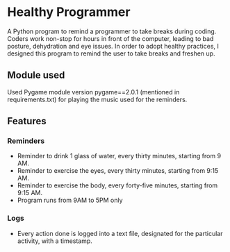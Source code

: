# Healthy Programmer
A Python program to remind a programmer to take breaks during coding.
Coders work non-stop for hours in front of the computer, leading to bad posture, dehydration and eye issues.
In order to adopt healthy practices, I designed this program to remind the user to take breaks and freshen up.
## Module used
Used Pygame module version pygame==2.0.1 (mentioned in requirements.txt) for playing the music used for the reminders.
## Features
  ### Reminders
  - Reminder to drink 1 glass of water, every thirty minutes, starting from 9 AM.
  - Reminder to exercise the eyes, every thirty minutes, starting from 9:15 AM.
  - Reminder to exercise the body, every forty-five minutes, starting from 9:15 AM.
  - Program runs from 9AM to 5PM only
  ### Logs
  - Every action done is logged into a text file, designated for the particular activity, with a timestamp.
